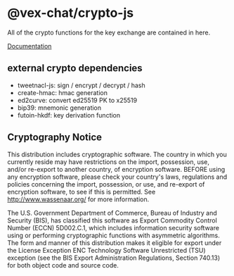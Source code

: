 # @vex-chat/crypto-js

All of the crypto functions for the key exchange are contained in here.

[Documentation](https://vex-chat.github.io/crypto-js/)

## external crypto dependencies

-   tweetnacl-js: sign / encrypt / decrypt / hash
-   create-hmac: hmac generation
-   ed2curve: convert ed25519 PK to x25519
-   bip39: mnemonic generation
-   futoin-hkdf: key derivation function

## Cryptography Notice

This distribution includes cryptographic software. The country in which you currently reside may have restrictions on the import, possession, use, and/or re-export to another country, of encryption software.
BEFORE using any encryption software, please check your country's laws, regulations and policies concerning the import, possession, or use, and re-export of encryption software, to see if this is permitted.
See <http://www.wassenaar.org/> for more information.

The U.S. Government Department of Commerce, Bureau of Industry and Security (BIS), has classified this software as Export Commodity Control Number (ECCN) 5D002.C.1, which includes information security software using or performing cryptographic functions with asymmetric algorithms.
The form and manner of this distribution makes it eligible for export under the License Exception ENC Technology Software Unrestricted (TSU) exception (see the BIS Export Administration Regulations, Section 740.13) for both object code and source code.

